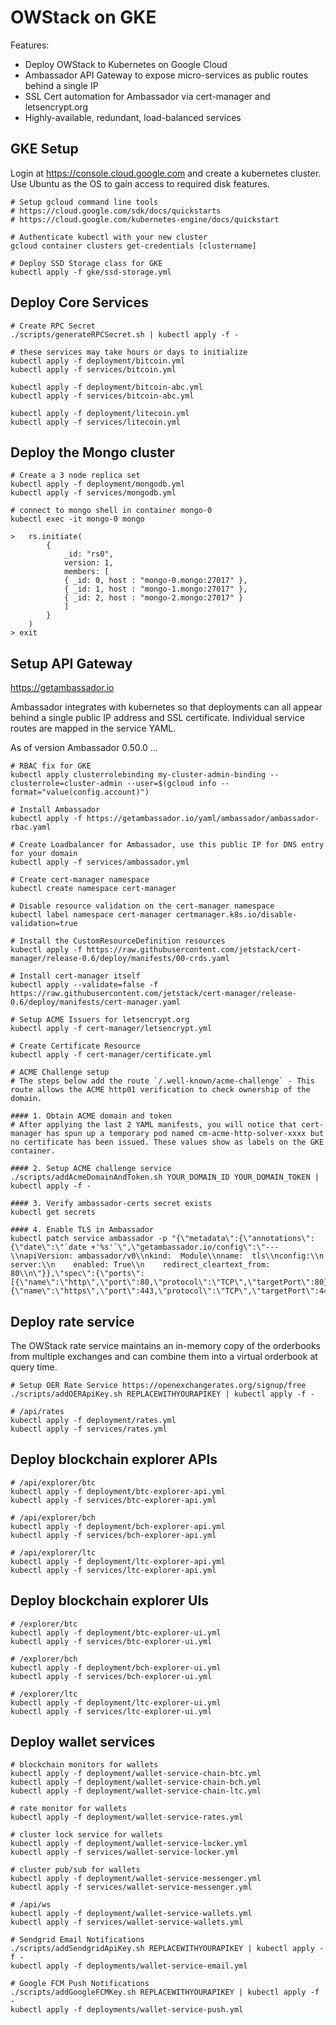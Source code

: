 # OWStack on GKE

Features:
- Deploy OWStack to Kubernetes on Google Cloud
- Ambassador API Gateway to expose micro-services as public routes behind a single IP
- SSL Cert automation for Ambassador via cert-manager and letsencrypt.org
- Highly-available, redundant, load-balanced services

## GKE Setup

Login at https://console.cloud.google.com and create a kubernetes cluster. Use Ubuntu as the OS to gain access to required disk features.
```
# Setup gcloud command line tools
# https://cloud.google.com/sdk/docs/quickstarts
# https://cloud.google.com/kubernetes-engine/docs/quickstart

# Authenticate kubectl with your new cluster
gcloud container clusters get-credentials [clustername]

# Deploy SSD Storage class for GKE
kubectl apply -f gke/ssd-storage.yml
```

## Deploy Core Services
```
# Create RPC Secret
./scripts/generateRPCSecret.sh | kubectl apply -f -

# these services may take hours or days to initialize
kubectl apply -f deployment/bitcoin.yml
kubectl apply -f services/bitcoin.yml

kubectl apply -f deployment/bitcoin-abc.yml
kubectl apply -f services/bitcoin-abc.yml

kubectl apply -f deployment/litecoin.yml
kubectl apply -f services/litecoin.yml
```

## Deploy the Mongo cluster
```
# Create a 3 node replica set
kubectl apply -f deployment/mongodb.yml
kubectl apply -f services/mongodb.yml

# connect to mongo shell in container mongo-0
kubectl exec -it mongo-0 mongo

>   rs.initiate(
        {
            _id: "rs0",
            version: 1,
            members: [
            { _id: 0, host : "mongo-0.mongo:27017" },
            { _id: 1, host : "mongo-1.mongo:27017" },
            { _id: 2, host : "mongo-2.mongo:27017" }
            ]
        }
    )
> exit
```

## Setup API Gateway

https://getambassador.io

Ambassador integrates with kubernetes so that deployments can all appear behind a single public IP address and SSL certificate. Individual service routes are mapped in the service YAML.

As of version Ambassador 0.50.0 ...

```
# RBAC fix for GKE
kubectl apply clusterrolebinding my-cluster-admin-binding --clusterrole=cluster-admin --user=$(gcloud info --format="value(config.account)")

# Install Ambassador
kubectl apply -f https://getambassador.io/yaml/ambassador/ambassador-rbac.yaml

# Create Loadbalancer for Ambassador, use this public IP for DNS entry for your domain
kubectl apply -f services/ambassador.yml

# Create cert-manager namespace
kubectl create namespace cert-manager

# Disable resource validation on the cert-manager namespace
kubectl label namespace cert-manager certmanager.k8s.io/disable-validation=true

# Install the CustomResourceDefinition resources
kubectl apply -f https://raw.githubusercontent.com/jetstack/cert-manager/release-0.6/deploy/manifests/00-crds.yaml

# Install cert-manager itself
kubectl apply --validate=false -f https://raw.githubusercontent.com/jetstack/cert-manager/release-0.6/deploy/manifests/cert-manager.yaml

# Setup ACME Issuers for letsencrypt.org
kubectl apply -f cert-manager/letsencrypt.yml

# Create Certificate Resource
kubectl apply -f cert-manager/certificate.yml

# ACME Challenge setup
# The steps below add the route `/.well-known/acme-challenge` - This route allows the ACME http01 verification to check ownership of the domain.

#### 1. Obtain ACME domain and token
# After applying the last 2 YAML manifests, you will notice that cert-manager has spun up a temporary pod named cm-acme-http-solver-xxxx but no certificate has been issued. These values show as labels on the GKE container.

#### 2. Setup ACME challenge service
./scripts/addAcmeDomainAndToken.sh YOUR_DOMAIN_ID YOUR_DOMAIN_TOKEN | kubectl apply -f -

#### 3. Verify ambassador-certs secret exists
kubectl get secrets

#### 4. Enable TLS in Ambassador
kubectl patch service ambassador -p "{\"metadata\":{\"annotations\":{\"date\":\"`date +'%s'`\",\"getambassador.io/config\":\"---\\napiVersion: ambassador/v0\\nkind:  Module\\nname:  tls\\nconfig:\\n  server:\\n    enabled: True\\n    redirect_cleartext_from: 80\\n\"}},\"spec\":{\"ports\":[{\"name\":\"http\",\"port\":80,\"protocol\":\"TCP\",\"targetPort\":80},{\"name\":\"https\",\"port\":443,\"protocol\":\"TCP\",\"targetPort\":443}]}}"
```

## Deploy rate service
The OWStack rate service maintains an in-memory copy of the orderbooks from multiple exchanges and can combine them into a virtual orderbook at query time.

```
# Setup OER Rate Service https://openexchangerates.org/signup/free
./scripts/addOERApiKey.sh REPLACEWITHYOURAPIKEY | kubectl apply -f -

# /api/rates
kubectl apply -f deployment/rates.yml
kubectl apply -f services/rates.yml
```

## Deploy blockchain explorer APIs
```
# /api/explorer/btc
kubectl apply -f deployment/btc-explorer-api.yml
kubectl apply -f services/btc-explorer-api.yml

# /api/explorer/bch
kubectl apply -f deployment/bch-explorer-api.yml
kubectl apply -f services/bch-explorer-api.yml

# /api/explorer/ltc
kubectl apply -f deployment/ltc-explorer-api.yml
kubectl apply -f services/ltc-explorer-api.yml
```

## Deploy blockchain explorer UIs
```
# /explorer/btc
kubectl apply -f deployment/btc-explorer-ui.yml
kubectl apply -f services/btc-explorer-ui.yml

# /explorer/bch
kubectl apply -f deployment/bch-explorer-ui.yml
kubectl apply -f services/bch-explorer-ui.yml

# /explorer/ltc
kubectl apply -f deployment/ltc-explorer-ui.yml
kubectl apply -f services/ltc-explorer-ui.yml
```

## Deploy wallet services

```
# blockchain monitors for wallets
kubectl apply -f deployment/wallet-service-chain-btc.yml
kubectl apply -f deployment/wallet-service-chain-bch.yml
kubectl apply -f deployment/wallet-service-chain-ltc.yml

# rate monitor for wallets
kubectl apply -f deployment/wallet-service-rates.yml

# cluster lock service for wallets
kubectl apply -f deployment/wallet-service-locker.yml
kubectl apply -f services/wallet-service-locker.yml

# cluster pub/sub for wallets
kubectl apply -f deployment/wallet-service-messenger.yml
kubectl apply -f services/wallet-service-messenger.yml

# /api/ws
kubectl apply -f deployment/wallet-service-wallets.yml
kubectl apply -f services/wallet-service-wallets.yml

# Sendgrid Email Notifications
./scripts/addSendgridApiKey.sh REPLACEWITHYOURAPIKEY | kubectl apply -f -
kubectl apply -f deployments/wallet-service-email.yml

# Google FCM Push Notifications
./scripts/addGoogleFCMKey.sh REPLACEWITHYOURAPIKEY | kubectl apply -f -
kubectl apply -f deployments/wallet-service-push.yml
```
